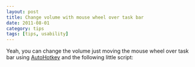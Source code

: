 ```yaml
---
layout: post
title: Change volume with mouse wheel over task bar
date: 2011-08-01
category: tips
tags: [tips, usability]
---
```


Yeah, you can change the volume just moving the mouse wheel over task
bar using [AutoHotkey](http://www.autohotkey.com/) and the following
little script:

<script src="https://gist.github.com/dacap/1119346.js"></script>
